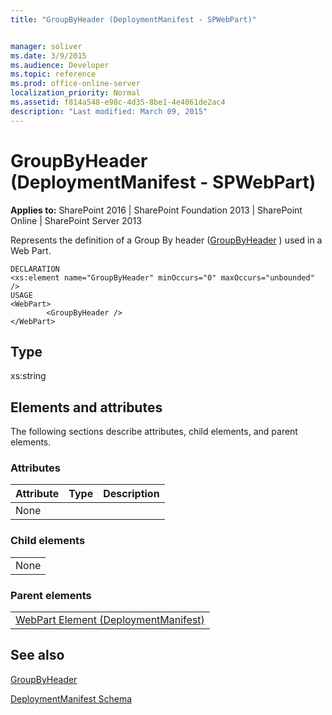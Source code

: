 ```yaml
---
title: "GroupByHeader (DeploymentManifest - SPWebPart)"


manager: soliver
ms.date: 3/9/2015
ms.audience: Developer
ms.topic: reference
ms.prod: office-online-server
localization_priority: Normal
ms.assetid: f814a548-e98c-4d35-8be1-4e4061de2ac4
description: "Last modified: March 09, 2015"
---
```


# GroupByHeader (DeploymentManifest - SPWebPart)

 
  
 **Applies to:** SharePoint 2016 | SharePoint Foundation 2013 | SharePoint Online | SharePoint Server 2013 
  
Represents the definition of a Group By header ([GroupByHeader](https://msdn.microsoft.com/library/Microsoft.SharePoint.SPView.GroupByHeader.aspx) ) used in a Web Part. 
  
```
DECLARATION
<xs:element name="GroupByHeader" minOccurs="0" maxOccurs="unbounded" />
USAGE
<WebPart>
        <GroupByHeader />
</WebPart>

```

## Type

xs:string
  
## Elements and attributes

The following sections describe attributes, child elements, and parent elements.

### Attributes

|**Attribute**|**Type**|**Description**|
|:-----|:-----|:-----|
|None  <br/> |||
   
### Child elements

||
|:-----|
|None |
   
### Parent elements

||
|:-----|
|[WebPart Element (DeploymentManifest)](webpart-element-deploymentmanifest.md)
   
## See also



[GroupByHeader](https://msdn.microsoft.com/library/Microsoft.SharePoint.SPView.GroupByHeader.aspx)


[DeploymentManifest Schema](deploymentmanifest-schema.md)

